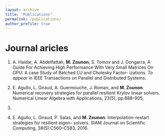 ```yaml
---
layout: archive
title: "Publications"
permalink: /publications/
author_profile: true
---
```



Journal aricles
======
1. A. Haidar, A. Abdelfattah, **M. Zounon**, S. Tomov and J. Dongarra, A Guide For Achieving High
Performance With Very Small Matrices On GPU: A case Study of Batched LU and Cholesky Factor-
izations. _To appear_ in IEEE Transactions on Parallel and Distributed Systems.

2. E. Agullo, L. Giraud, A. Guermouche, J. Roman, and **M. Zounon**. Numerical recovery strategies for
parallel resilient Krylov linear solvers. Numerical Linear Algebra with Applications, 23(5), pp.888-905,
2016. 

3. E. Agullo, L. Giraud, P. Salas, and **M. Zounon**. Interpolation-restart strategies for resilient eigen-
solvers. SIAM Journal on Scientific Computing, 38(5):C560–C583, 2016.

